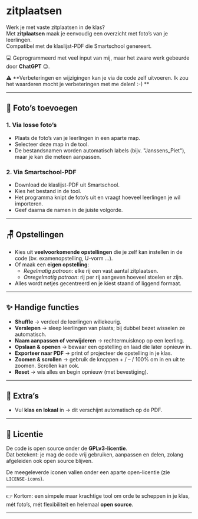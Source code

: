 # zitplaatsen

Werk je met vaste zitplaatsen in de klas?  
Met **zitplaatsen** maak je eenvoudig een overzicht met foto’s van je leerlingen.  
Compatibel met de klaslijst-PDF die Smartschool genereert.  

💻 Geprogrammeerd met veel input van mij, maar het zware werk gebeurde door **ChatGPT** 😉.  

⚠️ **Verbeteringen en wijzigingen kan je via de code zelf uitvoeren. Ik zou het waarderen mocht je verbeteringen met me delen! :-) **

---

## 📸 Foto’s toevoegen

### 1. Via losse foto’s
- Plaats de foto’s van je leerlingen in een aparte map.  
- Selecteer deze map in de tool.  
- De bestandsnamen worden automatisch labels (bijv. "Janssens_Piet"), maar je kan die meteen aanpassen.  

### 2. Via Smartschool-PDF
- Download de klaslijst-PDF uit Smartschool.  
- Kies het bestand in de tool.  
- Het programma knipt de foto’s uit en vraagt hoeveel leerlingen je wil importeren.  
- Geef daarna de namen in de juiste volgorde.  

---

## 🪑 Opstellingen

- Kies uit **veelvoorkomende opstellingen** die je zelf kan instellen in de code (bv. examenopstelling, U-vorm …).  
- Of maak een **eigen opstelling**:  
  - *Regelmatig patroon*: elke rij een vast aantal zitplaatsen.  
  - *Onregelmatig patroon*: rij per rij aangeven hoeveel stoelen er zijn.  
- Alles wordt netjes gecentreerd en je kiest staand of liggend formaat.  

---

## ✨ Handige functies

- **Shuffle** → verdeel de leerlingen willekeurig.  
- **Verslepen** → sleep leerlingen van plaats; bij dubbel bezet wisselen ze automatisch.  
- **Naam aanpassen of verwijderen** → rechtermuisknop op een leerling.  
- **Opslaan & openen** → bewaar een opstelling en laad die later opnieuw in.  
- **Exporteer naar PDF** → print of projecteer de opstelling in je klas.  
- **Zoomen & scrollen** → gebruik de knoppen + / – / 100% om in en uit te zoomen. Scrollen kan ook.  
- **Reset** → wis alles en begin opnieuw (met bevestiging).  

---

## 🏫 Extra’s

- Vul **klas en lokaal** in → dit verschijnt automatisch op de PDF.  

---

## 📄 Licentie

De code is open source onder de **GPLv3-licentie**.  
Dat betekent: je mag de code vrij gebruiken, aanpassen en delen, zolang afgeleiden ook open source blijven.  

De meegeleverde iconen vallen onder een aparte open-licentie (zie `LICENSE-icons`).  

---

👉 Kortom: een simpele maar krachtige tool om orde te scheppen in je klas, mét foto’s, mét flexibiliteit en helemaal **open source**.  

---

